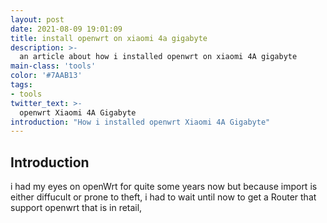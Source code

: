 ```yaml
---
layout: post
date: 2021-08-09 19:01:09
title: install openwrt on xiaomi 4a gigabyte
description: >-
  an article about how i installed openwrt on xiaomi 4A gigabyte
main-class: 'tools'
color: '#7AAB13'
tags:
- tools
twitter_text: >-
  openwrt Xiaomi 4A Gigabyte
introduction: "How i installed openwrt Xiaomi 4A Gigabyte"
---
```

## Introduction

i had my eyes on openWrt for quite some years now but because import is either diffucult or  prone to theft, i had to wait until now to get a Router that support openwrt that is in retail,
